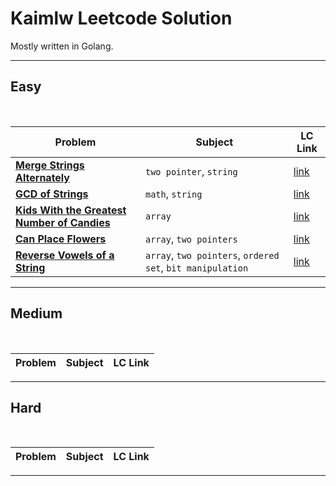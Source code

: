 # Kaimlw Leetcode Solution
Mostly written in Golang.

---
## Easy
<br>

| Problem | Subject | LC Link |
|--|--|--|
| [**Merge Strings Alternately**](Easy/merge-strings-alternately) | `two pointer`, `string` | [link](https://leetcode.com/problems/merge-strings-alternately/)|
| [**GCD of Strings**](Easy/greatest-common-divisor-of-strings) | `math`, `string` | [link](https://leetcode.com/problems/greatest-common-divisor-of-strings/)|
| [**Kids With the Greatest Number of Candies**](Easy/kids-with-the-greatest-number-of-candies) | `array` | [link](https://leetcode.com/problems/kids-with-the-greatest-number-of-candies/)|
| [**Can Place Flowers**](Easy/can-place-flowers) | `array`, `two pointers` | [link](https://leetcode.com/problems/can-place-flowers/)|
| [**Reverse Vowels of a String**](Easy/reverse-vowels-of-string) | `array`, `two pointers`, `ordered set`, `bit manipulation` | [link](https://leetcode.com/problems/reverse-vowels-of-a-string/)|

---

## Medium
<br>

| Problem | Subject | LC Link |
|--|--|--|


---

## Hard
<br>

| Problem | Subject | LC Link |
|--|--|--|
 

---
